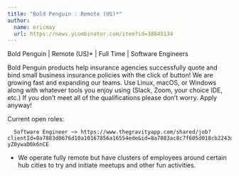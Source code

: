 ```yaml
---
title: "Bold Penguin : Remote (US)*"
author:
  name: ericmay
  url: https://news.ycombinator.com/item?id=38845134
---
```

Bold Penguin | Remote (US)* | Full Time | Software Engineers 

Bold Penguin products help insurance agencies successfully quote and bind small business insurance policies with the click of button! We are growing fast and expanding our teams. Use Linux, macOS, or Windows along with whatever tools you enjoy using (Slack, Zoom, your choice IDE, etc.)
If you don’t meet all of the qualifications please don’t worry. Apply anyway!

Current open roles:

<pre><code>  Software Engineer ~&gt; https:&#x2F;&#x2F;www.thegravityapp.com&#x2F;shared&#x2F;job?clientId=8a7883d0676d10a10167856a16554ede&amp;id=8a7883ac8c7f605d018cb2243d7755ad&amp;u=1703796004&amp;v=9&amp;token=eyJ1aWQiOjQzNjY3LCJwcm92aWRlciI6ImJvdW5jZSIsInR5cGUiOiJlbWFpbCJ9.GIfFH42OWXmv0-yZ0ywaD0k6nCE</code></pre>
* We operate fully remote but have clusters of employees around certain hub cities to try and initiate meetups and other fun activities.
